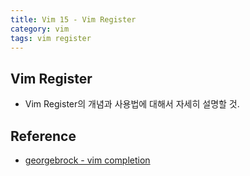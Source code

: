 ```yaml
---
title: Vim 15 - Vim Register
category: vim 
tags: vim register 
---
```


## Vim Register

- Vim Register의 개념과 사용법에 대해서 자세히 설명할 것.



## Reference

- [georgebrock - vim completion](https://georgebrock.github.io/talks/vim-completion/)